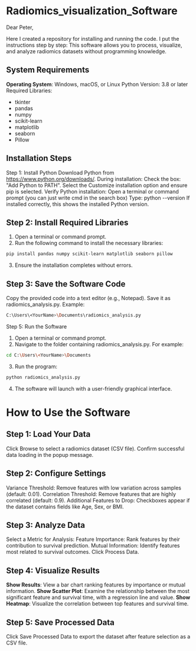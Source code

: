 # Radiomics_visualization_Software

Dear Peter,

Here I created a repository for installing and running the code. I put the instructions step by step:
This software allows you to process, visualize, and analyze radiomics datasets without programming knowledge.

## System Requirements
**Operating System**: Windows, macOS, or Linux
Python Version: 3.8 or later
Required Libraries:
- tkinter
- pandas
- numpy
- scikit-learn
- matplotlib
- seaborn
- Pillow

##  Installation Steps
Step 1: Install Python
Download Python from https://www.python.org/downloads/.
During installation:
Check the box: "Add Python to PATH".
Select the Customize installation option and ensure pip is selected.
Verify Python installation:
Open a terminal or command prompt (you can just write cmd in the search box)
Type: python --version
If installed correctly, this shows the installed Python version.

## Step 2: Install Required Libraries
1. Open a terminal or command prompt.
2. Run the following command to install the necessary libraries:
```bash
pip install pandas numpy scikit-learn matplotlib seaborn pillow
```
3. Ensure the installation completes without errors.

## Step 3: Save the Software Code
Copy the provided code into a text editor (e.g., Notepad).
Save it as radiomics_analysis.py. Example:
```bash
C:\Users\<YourName>\Documents\radiomics_analysis.py

```

Step 5: Run the Software
1. Open a terminal or command prompt.
2. Navigate to the folder containing radiomics_analysis.py. For example:
```bash
cd C:\Users\<YourName>\Documents
```
3. Run the program:
```bash
python radiomics_analysis.py
```

4. The software will launch with a user-friendly graphical interface.



# How to Use the Software
## Step 1: Load Your Data
Click Browse to select a radiomics dataset (CSV file).
Confirm successful data loading in the popup message.
## Step 2: Configure Settings
Variance Threshold: Remove features with low variation across samples (default: 0.01).
Correlation Threshold: Remove features that are highly correlated (default: 0.9).
Additional Features to Drop: Checkboxes appear if the dataset contains fields like Age, Sex, or BMI.
## Step 3: Analyze Data
Select a Metric for Analysis:
Feature Importance: Rank features by their contribution to survival prediction.
Mutual Information: Identify features most related to survival outcomes.
Click Process Data.
## Step 4: Visualize Results
**Show Results**: View a bar chart ranking features by importance or mutual information.
**Show Scatter Plot**: Examine the relationship between the most significant feature and survival time, with a regression line and 
value.
**Show Heatmap**: Visualize the correlation between top features and survival time.
## Step 5: Save Processed Data
Click Save Processed Data to export the dataset after feature selection as a CSV file.



